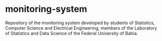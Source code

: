 # monitoring-system

Repository of the monitoring system developed by students of Statistics, Computer Science and Electrical Engineering, members of the Laboratory of Statistics and Data Science of the Federal University of Bahia.